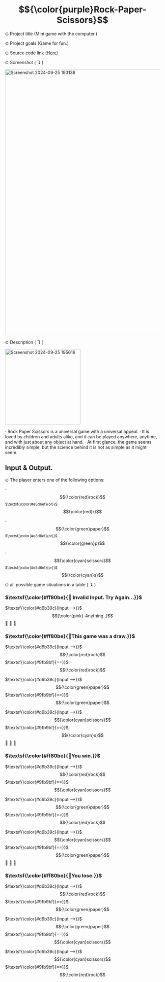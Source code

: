 # $${\color{purple}Rock-Paper-Scissors}$$ 

⊙ Project title (Mini game with the computer.)


⊙ Project goals (Game for fun.)


⊙ Source code link ([Here](https://github.com/TmCsharp/RockPaperScissors/blob/522ada6d26d319e3948bee980201108e3a2649ee/RockPaperScissors.cs#L1))


⊙ Screenshot ( ↴ )


<img width="863" alt="Screenshot 2024-09-25 193138" src="https://github.com/user-attachments/assets/cae36c38-3f89-46f7-a88b-f34b896020f1">



⊙ Description ( ↴ )

<img width="245" alt="Screenshot 2024-09-25 195619" src="https://github.com/user-attachments/assets/f4c17cf7-aeb5-43cb-bf10-4ebf78f945d2">


‧ Rock Paper Scissors is a universal game with a universal appeal. 
‧ It is loved by children and adults alike, and it can be played anywhere, anytime, and with just about any object at hand. 
‧ At first glance, the game seems incredibly simple, but the science behind it is not as simple as it might seem.

## Input & Output.


⊙ The player enters one of the following options:

‧ $${\color{red}rock}$$ <sub>$\textsf{\color{#e3d6ef}{or}}$</sub> $${\color{red}r}$$

‧ $${\color{green}paper}$$ <sub>$\textsf{\color{#e3d6ef}{or}}$</sub> $${\color{green}p}$$

‧ $${\color{cyan}scissors}$$ <sub>$\textsf{\color{#e3d6ef}{or}}$</sub> $${\color{cyan}s}$$


⊙ all possible game situations in a table ( ↴ )

### $\textsf{\color{#ff80be}{🔸 Invalid Input. Try Again...}}$

$\textsf{\color{#d6b39c}{Input -->}}$  $${\color{pink}-Anything..}$$
💠
💠
💠  
### $\textsf{\color{#ff80be}{🔸This game was a draw.}}$

$\textsf{\color{#d6b39c}{Input -->}}$ $${\color{red}rock}$$ $\textsf{\color{#9fb9bf}{==}}$
 $${\color{red}rock}$$

$\textsf{\color{#d6b39c}{Input -->}}$ $${\color{green}paper}$$ $\textsf{\color{#9fb9bf}{==}}$
 $${\color{green}paper}$$
 
$\textsf{\color{#d6b39c}{Input -->}}$ $${\color{cyan}scissors}$$ $\textsf{\color{#9fb9bf}{==}}$
 $${\color{cyan}s}$$
💠
💠
💠
### $\textsf{\color{#ff80be}{🔸You win.}}$

$\textsf{\color{#d6b39c}{Input -->}}$ $${\color{red}rock}$$ $\textsf{\color{#9fb9bf}{==}}$
 $${\color{cyan}scissors}$$
  
$\textsf{\color{#d6b39c}{Input -->}}$ $${\color{green}paper}$$ $\textsf{\color{#9fb9bf}{==}}$
 $${\color{red}rock}$$

$\textsf{\color{#d6b39c}{Input -->}}$ $${\color{cyan}scissors}$$ $\textsf{\color{#9fb9bf}{==}}$
 $${\color{green}paper}$$
💠
💠
💠 
### $\textsf{\color{#ff80be}{🔸You lose.}}$

$\textsf{\color{#d6b39c}{Input -->}}$ $${\color{red}rock}$$ $\textsf{\color{#9fb9bf}{==}}$
 $${\color{green}paper}$$
  
$\textsf{\color{#d6b39c}{Input -->}}$ $${\color{green}paper}$$ $\textsf{\color{#9fb9bf}{==}}$
 $${\color{cyan}scissors}$$
 
$\textsf{\color{#d6b39c}{Input -->}}$ $${\color{cyan}scissors}$$ $\textsf{\color{#9fb9bf}{==}}$
 $${\color{red}rock}$$

